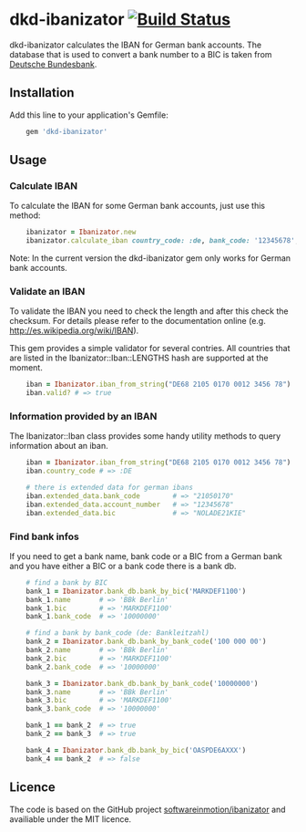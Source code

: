 # dkd-ibanizator [![Build Status](https://travis-ci.org/dkd/dkd-ibanizator.svg?branch=master)](https://travis-ci.org/dkd/dkd-ibanizator)

dkd-ibanizator calculates the IBAN for German bank accounts. The database that is used to convert a bank number to a
BIC is taken from [Deutsche Bundesbank](http://www.bundesbank.de/Redaktion/EN/Standardartikel/Tasks/Payment_systems/bank_sort_codes_download.html).

## Installation

Add this line to your application's Gemfile:

```ruby
    gem 'dkd-ibanizator'
```

## Usage

### Calculate IBAN

To calculate the IBAN for some German bank accounts, just use this method:

```ruby
    ibanizator = Ibanizator.new
    ibanizator.calculate_iban country_code: :de, bank_code: '12345678', account_number: '123456789'
```

Note: In the current version the dkd-ibanizator gem only works for German bank accounts.

### Validate an IBAN

To validate the IBAN you need to check the length and after this check the checksum. For details please refer to the documentation online (e.g. http://es.wikipedia.org/wiki/IBAN).

This gem provides a simple validator for several contries. All countries that are listed in the Ibanizator::Iban::LENGTHS hash are supported at the moment.

```ruby
    iban = Ibanizator.iban_from_string("DE68 2105 0170 0012 3456 78")
    iban.valid? # => true
```

### Information provided by an IBAN

The Ibanizator::Iban class provides some handy utility methods to query information about an iban.

```ruby
    iban = Ibanizator.iban_from_string("DE68 2105 0170 0012 3456 78")
    iban.country_code # => :DE

    # there is extended data for german ibans
    iban.extended_data.bank_code        # => "21050170"
    iban.extended_data.account_number   # => "12345678"
    iban.extended_data.bic              # => "NOLADE21KIE"
```

### Find bank infos

If you need to get a bank name, bank code or a BIC from a German bank and you have either a BIC or a bank code there is a bank db.

```ruby
    # find a bank by BIC
    bank_1 = Ibanizator.bank_db.bank_by_bic('MARKDEF1100')
    bank_1.name       # => 'BBk Berlin'
    bank_1.bic        # => 'MARKDEF1100'
    bank_1.bank_code  # => '10000000'

    # find a bank by bank_code (de: Bankleitzahl)
    bank_2 = Ibanizator.bank_db.bank_by_bank_code('100 000 00')
    bank_2.name       # => 'BBk Berlin'
    bank_2.bic        # => 'MARKDEF1100'
    bank_2.bank_code  # => '10000000'

    bank_3 = Ibanizator.bank_db.bank_by_bank_code('10000000')
    bank_3.name       # => 'BBk Berlin'
    bank_3.bic        # => 'MARKDEF1100'
    bank_3.bank_code  # => '10000000'

    bank_1 == bank_2  # => true
    bank_2 == bank_3  # => true

    bank_4 = Ibanizator.bank_db.bank_by_bic('OASPDE6AXXX')
    bank_4 == bank_2  # => false
```

## Licence

The code is based on the GitHub project [softwareinmotion/ibanizator](https://github.com/softwareinmotion/ibanizator) and availiable under the MIT licence. 
